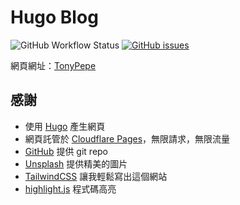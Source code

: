 # Hugo Blog

![GitHub Workflow Status](https://img.shields.io/github/workflow/status/TonyPepeBear/HugoBlog/github%20pages?style=flat-square)
[![GitHub issues](https://img.shields.io/github/issues/TonyPepeBear/HugoBlog?style=flat-square)](https://github.com/TonyPepeBear/HugoBlog/issues)

網頁網址：[TonyPepe](https://tonypepe.com)

## 感謝

* 使用 [Hugo](https://gohugo.io/) 產生網頁
* 網頁託管於 [Cloudflare Pages](https://pages.cloudflare.com/)，無限請求，無限流量
* [GitHub](https://github.com) 提供 git repo
* [Unsplash](https://unsplash.com/) 提供精美的圖片
* [TailwindCSS](https://tailwindcss.com/) 讓我輕鬆寫出這個網站
* [highlight.js](https://highlightjs.org/) 程式碼高亮
